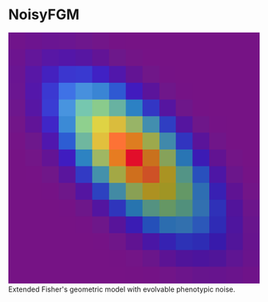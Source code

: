 # NoisyFGM
![NoisyFGM logo](logo/logo.png) Extended Fisher's geometric model with evolvable phenotypic noise.
